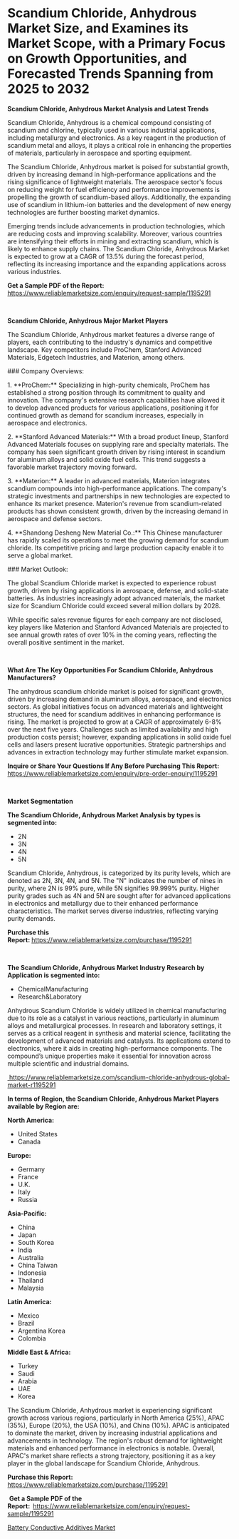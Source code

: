 <p><h1>Scandium Chloride, Anhydrous Market Size, and Examines its Market Scope, with a Primary Focus on Growth Opportunities, and Forecasted Trends Spanning from 2025 to 2032</h1></p><p><strong>Scandium Chloride, Anhydrous Market Analysis and Latest Trends</strong></p>
<p><p>Scandium Chloride, Anhydrous is a chemical compound consisting of scandium and chlorine, typically used in various industrial applications, including metallurgy and electronics. As a key reagent in the production of scandium metal and alloys, it plays a critical role in enhancing the properties of materials, particularly in aerospace and sporting equipment. </p><p>The Scandium Chloride, Anhydrous market is poised for substantial growth, driven by increasing demand in high-performance applications and the rising significance of lightweight materials. The aerospace sector's focus on reducing weight for fuel efficiency and performance improvements is propelling the growth of scandium-based alloys. Additionally, the expanding use of scandium in lithium-ion batteries and the development of new energy technologies are further boosting market dynamics. </p><p>Emerging trends include advancements in production technologies, which are reducing costs and improving scalability. Moreover, various countries are intensifying their efforts in mining and extracting scandium, which is likely to enhance supply chains. The Scandium Chloride, Anhydrous Market is expected to grow at a CAGR of 13.5% during the forecast period, reflecting its increasing importance and the expanding applications across various industries.</p></p>
<p><strong>Get a Sample PDF of the Report:&nbsp;</strong> <a href="https://www.reliablemarketsize.com/enquiry/request-sample/1195291?utm_campaign=3503&utm_medium=2&utm_source=Github&utm_content=ia&utm_term=22032025&utm_id=scandium-chloride-anhydrous">https://www.reliablemarketsize.com/enquiry/request-sample/1195291</a></p>
<p>&nbsp;</p>
<p><strong>Scandium Chloride, Anhydrous Major Market Players</strong></p>
<p><p>The Scandium Chloride, Anhydrous market features a diverse range of players, each contributing to the industry's dynamics and competitive landscape. Key competitors include ProChem, Stanford Advanced Materials, Edgetech Industries, and Materion, among others.</p><p>### Company Overviews:</p><p>1. **ProChem:** Specializing in high-purity chemicals, ProChem has established a strong position through its commitment to quality and innovation. The company's extensive research capabilities have allowed it to develop advanced products for various applications, positioning it for continued growth as demand for scandium increases, especially in aerospace and electronics.</p><p>2. **Stanford Advanced Materials:** With a broad product lineup, Stanford Advanced Materials focuses on supplying rare and specialty materials. The company has seen significant growth driven by rising interest in scandium for aluminum alloys and solid oxide fuel cells. This trend suggests a favorable market trajectory moving forward.</p><p>3. **Materion:** A leader in advanced materials, Materion integrates scandium compounds into high-performance applications. The company's strategic investments and partnerships in new technologies are expected to enhance its market presence. Materion's revenue from scandium-related products has shown consistent growth, driven by the increasing demand in aerospace and defense sectors.</p><p>4. **Shandong Desheng New Material Co.:** This Chinese manufacturer has rapidly scaled its operations to meet the growing demand for scandium chloride. Its competitive pricing and large production capacity enable it to serve a global market.</p><p>### Market Outlook:</p><p>The global Scandium Chloride market is expected to experience robust growth, driven by rising applications in aerospace, defense, and solid-state batteries. As industries increasingly adopt advanced materials, the market size for Scandium Chloride could exceed several million dollars by 2028.</p><p>While specific sales revenue figures for each company are not disclosed, key players like Materion and Stanford Advanced Materials are projected to see annual growth rates of over 10% in the coming years, reflecting the overall positive sentiment in the market.</p></p>
<p>&nbsp;</p>
<p><strong>What Are The Key Opportunities For Scandium Chloride, Anhydrous Manufacturers?</strong></p>
<p><p>The anhydrous scandium chloride market is poised for significant growth, driven by increasing demand in aluminum alloys, aerospace, and electronics sectors. As global initiatives focus on advanced materials and lightweight structures, the need for scandium additives in enhancing performance is rising. The market is projected to grow at a CAGR of approximately 6-8% over the next five years. Challenges such as limited availability and high production costs persist; however, expanding applications in solid oxide fuel cells and lasers present lucrative opportunities. Strategic partnerships and advances in extraction technology may further stimulate market expansion.</p></p>
<p><strong>Inquire or Share Your Questions If Any Before Purchasing This Report:</strong> <a href="https://www.reliablemarketsize.com/enquiry/pre-order-enquiry/1195291?utm_campaign=3503&utm_medium=2&utm_source=Github&utm_content=ia&utm_term=22032025&utm_id=scandium-chloride-anhydrous">https://www.reliablemarketsize.com/enquiry/pre-order-enquiry/1195291</a></p>
<p>&nbsp;</p>
<p><strong>Market Segmentation</strong></p>
<p><strong>The Scandium Chloride, Anhydrous Market Analysis by types is segmented into:</strong></p>
<p><ul><li>2N</li><li>3N</li><li>4N</li><li>5N</li></ul></p>
<p><p>Scandium Chloride, Anhydrous, is categorized by its purity levels, which are denoted as 2N, 3N, 4N, and 5N. The "N" indicates the number of nines in purity, where 2N is 99% pure, while 5N signifies 99.999% purity. Higher purity grades such as 4N and 5N are sought after for advanced applications in electronics and metallurgy due to their enhanced performance characteristics. The market serves diverse industries, reflecting varying purity demands.</p></p>
<p><strong>Purchase this Report:&nbsp;</strong><a href="https://www.reliablemarketsize.com/purchase/1195291?utm_campaign=3503&utm_medium=2&utm_source=Github&utm_content=ia&utm_term=22032025&utm_id=scandium-chloride-anhydrous">https://www.reliablemarketsize.com/purchase/1195291</a></p>
<p>&nbsp;</p>
<p><strong>The Scandium Chloride, Anhydrous Market Industry Research by Application is segmented into:</strong></p>
<p><ul><li>ChemicalManufacturing</li><li>Research&Laboratory</li></ul></p>
<p><p>Anhydrous Scandium Chloride is widely utilized in chemical manufacturing due to its role as a catalyst in various reactions, particularly in aluminum alloys and metallurgical processes. In research and laboratory settings, it serves as a critical reagent in synthesis and material science, facilitating the development of advanced materials and catalysts. Its applications extend to electronics, where it aids in creating high-performance components. The compound’s unique properties make it essential for innovation across multiple scientific and industrial domains.</p></p>
<p><a href="https://www.reliablemarketsize.com/scandium-chloride-anhydrous-global-market-r1195291?utm_campaign=3503&utm_medium=2&utm_source=Github&utm_content=ia&utm_term=22032025&utm_id=scandium-chloride-anhydrous">&nbsp;https://www.reliablemarketsize.com/scandium-chloride-anhydrous-global-market-r1195291</a></p>
<p><strong>In terms of Region, the Scandium Chloride, Anhydrous Market Players available by Region are:</strong></p>
<p>
    <p> <strong> North America: </strong>
        <ul>
            <li>United States</li>
            <li>Canada</li>
        </ul>
        </p> 
    <p> <strong> Europe: </strong>
        <ul>
            <li>Germany</li>
            <li>France</li>
            <li>U.K.</li>
            <li>Italy</li>
            <li>Russia</li>
        </ul>
        </p> 
    <p> <strong> Asia-Pacific: </strong>
        <ul>
            <li>China</li>
            <li>Japan</li>
            <li>South Korea</li>
            <li>India</li>
            <li>Australia</li>
            <li>China Taiwan</li>
            <li>Indonesia</li>
            <li>Thailand</li>
            <li>Malaysia</li>
        </ul>
        </p> 
    <p> <strong> Latin America: </strong>
        <ul>
            <li>Mexico</li>
            <li>Brazil</li>
            <li>Argentina Korea</li>
            <li>Colombia</li>
        </ul>
        </p> 
    <p> <strong> Middle East & Africa: </strong>
        <ul>
            <li>Turkey</li>
            <li>Saudi</li>
            <li>Arabia</li>
            <li>UAE</li>
            <li>Korea</li>
        </ul>
    </p>
    </p>
<p><p>The Scandium Chloride, Anhydrous market is experiencing significant growth across various regions, particularly in North America (25%), APAC (35%), Europe (20%), the USA (10%), and China (10%). APAC is anticipated to dominate the market, driven by increasing industrial applications and advancements in technology. The region's robust demand for lightweight materials and enhanced performance in electronics is notable. Overall, APAC's market share reflects a strong trajectory, positioning it as a key player in the global landscape for Scandium Chloride, Anhydrous.</p></p>
<p><strong>Purchase this Report: </strong><a href="https://www.reliablemarketsize.com/purchase/1195291?utm_campaign=3503&utm_medium=2&utm_source=Github&utm_content=ia&utm_term=22032025&utm_id=scandium-chloride-anhydrous">https://www.reliablemarketsize.com/purchase/1195291</a></p>
<p>&nbsp;<strong>Get a Sample PDF of the Report:&nbsp;&nbsp;</strong><a href="https://www.reliablemarketsize.com/enquiry/request-sample/1195291?utm_campaign=3503&utm_medium=2&utm_source=Github&utm_content=ia&utm_term=22032025&utm_id=scandium-chloride-anhydrous">https://www.reliablemarketsize.com/enquiry/request-sample/1195291</a></p>
<p><strong></strong></p>
<p><p><a href="https://github.com/storcweithzg/Market-Research-Report-List-1/blob/main/battery-conductive-additives-market.md?utm_campaign=3503&utm_medium=2&utm_source=Github&utm_content=ia&utm_term=22032025&utm_id=scandium-chloride-anhydrous">Battery Conductive Additives Market</a></p></p>